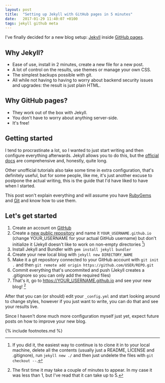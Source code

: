 ```yaml
---
layout: post
title:  "Setting up Jekyll with GitHub pages in 5 minutes"
date:   2017-01-29 11:40:07 +0100
tags: jekyll github meta
---
```

I've finally decided for a new blog setup: [Jekyll](http://jekyllrb.com) inside [GitHub pages](https://pages.github.com/).

## Why Jekyll?

- Ease of use, install in 2 minutes, create a new file for a new post.
- A lot of control on the results, use themes or manage your own CSS.
- The simplest backups possible with git.
- All while not having to having to worry about backend security issues and upgrades: the result is just plain HTML.

## Why GitHub pages?

- They work out of the box with Jekyll.
- You don't have to worry about anything server-side.
- It's free!

## Getting started

I tend to procrastinate a lot, so I wanted to just start writing and then configure everything afterwards. Jekyll allows you to do this, but the [official docs](http://jekyllrb.com/docs/home) are comprehensive and, honestly, quite long.

Other unofficial tutorials also take some time in extra configuration, that's definitely useful, but for some people, like me, it's just another excuse to postpone the actual writing, this is the guide that I'd have liked to have when I started.

This post won't explain everything and will assume you have [RubyGems](https://rubygems.org/pages/download) and [Git](https://git-scm.com/) and know how to use them.

## Let's get started

1. Create an account on [GitHub](https://github.com/)
2. Create a [new public repository](https://github.com/new) and name it `YOUR_USERNAME.github.io` (change YOUR_USERNAME for your actual GitHub username) but don't initialize it (Jekyll doesn't like to work on non-empty directories [^1])
3. Install Jekyll and Bundler with `gem install jekyll bundler`
4. Create your new local blog with `jekyll new DIRECTORY_NAME`
5. Make it a git repository connected to your GitHub account with `git init .` and then `git remote add origin https://github.com/USER/REPO.git`
6. Commit everything that's uncommited and push (Jekyll creates a .gitignore so you can only add the required files)
7. That's it, go to https://YOUR_USERNAME.github.io and see your new blog! [^2]

After that you can (or should) edit your `_config.yml` and start looking around to change styles, however if you just want to write, you can do that and see your results live.

Since I haven't done much more configuration myself just yet, expect future posts on how to improve your new blog.

{% include footnotes.md %}

[^1]: If you did it, the easiest way to continue is to clone it in to your local machine, delete all the contents (usually just a README, LICENSE and .gitignore), run `jekyll new ./` and then just undelete the files with `git checkout --`.
[^2]: The first time it may take a couple of minutes to appear. In my case it was less than 1, but I've read that it can take up to 5.
